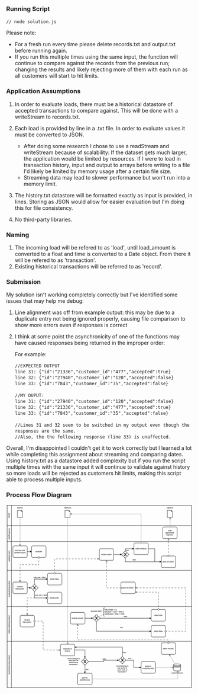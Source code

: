 ### Running Script

```
// node solution.js
```

Please note:
- For a fresh run every time please delete records.txt and output.txt before running again.
- If you run this multiple times using the same input, the function will continue to compare against the records from the previous run; changing the results and      likely rejecting more of them with each run as all customers will start to hit limits.

### Application Assumptions

1.  In order to evaluate loads, there must be a historical datastore of accepted transactions to compare against. This will be done with a writeStream to records.txt.

2.  Each load is provided by line in a .txt file. In order to evaluate values it must be converted to JSON.

    - After doing some research I chose to use a readStream and writeStream because of scalability: If the dataset gets much larger, the application would be limited by resources. If I were to load in transaction history, input and output to arrays before writing to a file I'd likely be limited by memory usage after a certain file size.
    - Streaming data may lead to slower performance but won't run into a memory limit.

3.  The history.txt datastore will be formatted exactly as input is provided, in lines. Storing as JSON would allow for easier evaluation but I'm doing this for file consistency.

4.  No third-party libraries.

### Naming

1. The incoming load will be refered to as 'load', until load_amount is converted to a float and time is converted to a Date object. From there it will be refered to as 'transaction'.
2. Existing historical transactions will be referred to as 'record'.

### Submission

My solution isn't working completely correctly but I've identified some issues that may help me debug:

1. Line alignment was off from example output: this may be due to a duplicate entry not being ignored properly, causing file comparison to show more errors even if responses is correct

2. I think at some point the asynchronicity of one of the functions may have caused responses being returned in the improper order:

   For example:

   ```
   //EXPECTED OUTPUT
   line 31: {"id":"21336","customer_id":"477","accepted":true}
   line 32: {"id":"27940","customer_id":"120","accepted":false}
   line 33: {"id":"7843","customer_id":"35","accepted":false}

   //MY OUPUT:
   line 31: {"id":"27940","customer_id":"120","accepted":false}
   line 32: {"id":"21336","customer_id":"477","accepted":true}
   line 33: {"id":"7843","customer_id":"35","accepted":false}

   //Lines 31 and 32 seem to be switched in my output even though the responses are the same.
   //Also, the the following response (line 33) is unaffected.

   ```

Overall, I'm disappointed I couldn't get it to work correctly but I learned a lot while completing this assignment about streaming and comparing dates. Using history.txt as a datastore added complexity but if you run the script multiple times with the same input it will continue to validate against history so more loads will be rejected as customers hit limits, making this script able to process multiple inputs.

### Process Flow Diagram

![processMap](/processFlow.png)

